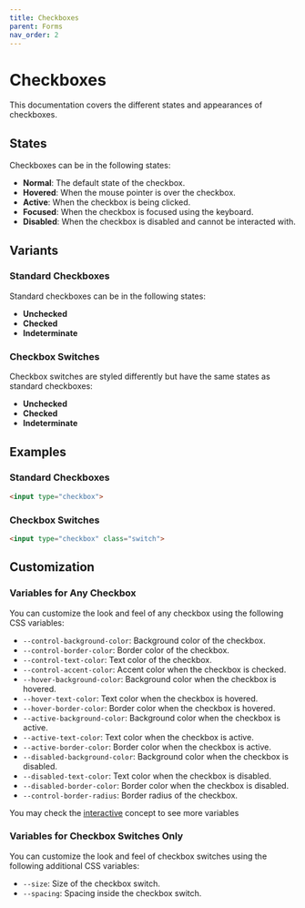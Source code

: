 ```yaml
---
title: Checkboxes
parent: Forms
nav_order: 2
---
```


# Checkboxes

This documentation covers the different states and appearances of checkboxes.

## States

Checkboxes can be in the following states:

- **Normal**: The default state of the checkbox.
- **Hovered**: When the mouse pointer is over the checkbox.
- **Active**: When the checkbox is being clicked.
- **Focused**: When the checkbox is focused using the keyboard.
- **Disabled**: When the checkbox is disabled and cannot be interacted with.

## Variants

### Standard Checkboxes

Standard checkboxes can be in the following states:

- **Unchecked**
- **Checked**
- **Indeterminate**

### Checkbox Switches

Checkbox switches are styled differently but have the same states as standard checkboxes:

- **Unchecked**
- **Checked**
- **Indeterminate**

## Examples

### Standard Checkboxes

```html
<input type="checkbox">
```

### Checkbox Switches

```html
<input type="checkbox" class="switch">
```

## Customization

### Variables for Any Checkbox

You can customize the look and feel of any checkbox using the following CSS variables:

- `--control-background-color`: Background color of the checkbox.
- `--control-border-color`: Border color of the checkbox.
- `--control-text-color`: Text color of the checkbox.
- `--control-accent-color`: Accent color when the checkbox is checked.
- `--hover-background-color`: Background color when the checkbox is hovered.
- `--hover-text-color`: Text color when the checkbox is hovered.
- `--hover-border-color`: Border color when the checkbox is hovered.
- `--active-background-color`: Background color when the checkbox is active.
- `--active-text-color`: Text color when the checkbox is active.
- `--active-border-color`: Border color when the checkbox is active.
- `--disabled-background-color`: Background color when the checkbox is disabled.
- `--disabled-text-color`: Text color when the checkbox is disabled.
- `--disabled-border-color`: Border color when the checkbox is disabled.
- `--control-border-radius`: Border radius of the checkbox.

You may check the [interactive](../interactions/interactive) concept to see more variables

### Variables for Checkbox Switches Only

You can customize the look and feel of checkbox switches using the following additional CSS variables:

- `--size`: Size of the checkbox switch.
- `--spacing`: Spacing inside the checkbox switch.
